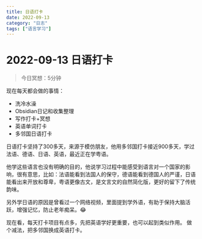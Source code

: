```yaml
---
title: 日语打卡
date: 2022-09-13
category: "日志"
tags: ["语言学习"]
---
```

# 2022-09-13 日语打卡
> 今日冥想：5分钟

现在每天都会做的事情：
- 洗冷水澡
- Obsidian日记和收集整理
- 写作打卡+冥想
- 英语单词打卡
- 多邻国日语打卡

日语打卡坚持了300多天，来源于模仿朋友，他用多邻国打卡接近900多天，学过法语、德语、日语、英语，最近正在学粤语。

他学这些语言也没有明确的目的，他说学习过程中能感受到语言对一个国家的影响，很有意思，比如：法语能看到法国人的保守，德语能看到德国人的严谨，日语能看出来开放和尊卑，粤语更像古文，是文言文的自然简化版，更好的留下了传统韵味。

另外学日语的原因是曾看过一个网络视频，里面提到学外语，有助于保持大脑活跃，增强记忆，防止老年痴呆。😂

现在看，每天打卡项目有点多，先把英语学好更重要，也可以起到类似作用。
做个减法，把多邻国换成英语打卡。